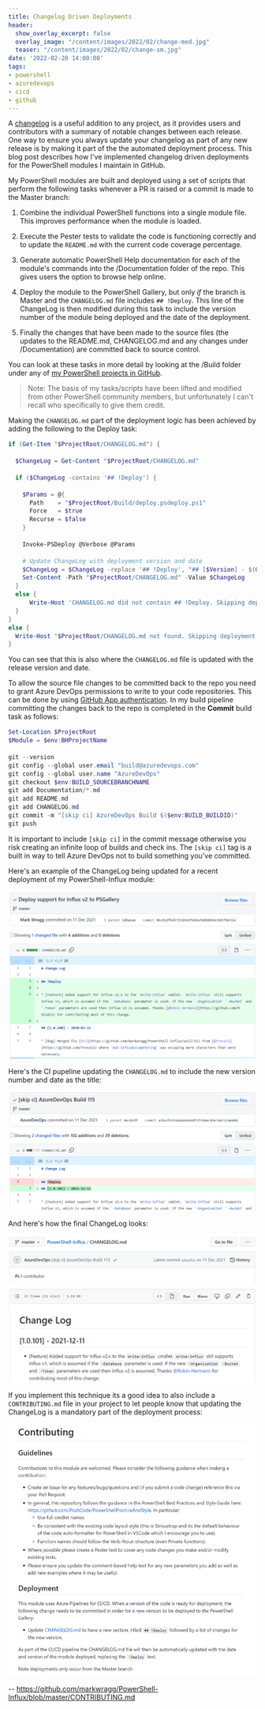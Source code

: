 ```yaml
---
title: Changelog Driven Deployments
header:
  show_overlay_excerpt: false
  overlay_image: "/content/images/2022/02/change-med.jpg"
  teaser: "/content/images/2022/02/change-sm.jpg"
date: '2022-02-20 14:00:00'
tags:
- powershell
- azuredevops
- cicd
- github
---
```


A [changelog](https://keepachangelog.com/en/1.0.0/) is a useful addition to any project, as it provides users and contributors with a summary of notable changes between each release. One way to ensure you always update your changelog as part of any new release is by making it part of the the automated deployment process. This blog post describes how I've implemented changelog driven deployments for the PowerShell modules I maintain in GitHub.

My PowerShell modules are built and deployed using a set of scripts that perform the following tasks whenever a PR is raised or a commit is made to the Master branch:

1. Combine the individual PowerShell functions into a single module file. This improves performance when the module is loaded.

2. Execute the Pester tests to validate the code is functioning correctly and to update the `README.md` with the current code coverage percentage.

3. Generate automatic PowerShell Help documentation for each of the module's commands into the /Documentation folder of the repo. This gives users the option to browse help online.

4. Deploy the module to the PowerShell Gallery, but only _if_ the branch is Master and the `CHANGELOG.md` file includes `## !Deploy`. This line of the ChangeLog is then modified during this task to include the version number of the module being deployed and the date of the deployment.

5. Finally the changes that have been made to the source files (the updates to the README.md, CHANGELOG.md and any changes under /Documentation) are committed back to source control.

You can look at these tasks in more detail by looking at the /Build folder under any of [my PowerShell projects in GitHub](https://github.com/markwragg/PowerShell-Influx/blob/master/Build).

> Note: The basis of my tasks/scripts have been lifted and modified from other PowerShell community members, but unfortunately I can't recall who specifically to give them credit.

Making the `CHANGELOG.md` part of the deployment logic has been achieved by adding the following to the Deploy task:

```powershell
if (Get-Item "$ProjectRoot/CHANGELOG.md") {
        
  $ChangeLog = Get-Content "$ProjectRoot/CHANGELOG.md"

  if ($ChangeLog -contains '## !Deploy') {

    $Params = @{
      Path    = "$ProjectRoot/Build/deploy.psdeploy.ps1"
      Force   = $true
      Recurse = $false
    }

    Invoke-PSDeploy @Verbose @Params

    # Update ChangeLog with deployment version and date
    $ChangeLog = $ChangeLog -replace '## !Deploy', "## [$Version] - $(Get-Date -F 'yyyy-MM-dd')"
    Set-Content -Path "$ProjectRoot/CHANGELOG.md" -Value $ChangeLog
  }
  else {
      Write-Host 'CHANGELOG.md did not contain ## !Deploy. Skipping deployment.'
  }
}
else {
  Write-Host "$ProjectRoot/CHANGELOG.md not found. Skipping deployment."
}
```

You can see that this is also where the `CHANGELOG.md` file is updated with the release version and date.

To allow the source file changes to be committed back to the repo you need to grant Azure DevOps permissions to write to your code repositories. This can be done by using [GitHub App authentication](https://docs.microsoft.com/en-us/azure/devops/pipelines/repos/github?view=azure-devops&tabs=yaml#github-app-authentication). In my build pipeline committing the changes back to the repo is completed in the **Commit** build task as follows:

```powershell
Set-Location $ProjectRoot
$Module = $env:BHProjectName

git --version
git config --global user.email "build@azuredevops.com"
git config --global user.name "AzureDevOps"
git checkout $env:BUILD_SOURCEBRANCHNAME
git add Documentation/*.md
git add README.md
git add CHANGELOG.md
git commit -m "[skip ci] AzureDevOps Build $($env:BUILD_BUILDID)"
git push
```

It is important to include `[skip ci]` in the commit message otherwise you risk creating an infinite loop of builds and check ins. The `[skip ci]` tag is a built in way to tell Azure DevOps not to build something you've committed.

Here's an example of the ChangeLog being updated for a recent deployment of my PowerShell-Influx module:

![changelog deployment example commit](/content/images/2022/02/changelog-deploy-example.png)

Here's the CI pupeline updating the `CHANGELOG.md` to include the new version number and date as the title:

![changelog deployment example commit](/content/images/2022/02/changelog-deploy-example-2.png)

And here's how the final ChangeLog looks:

![changelog deployment example commit](/content/images/2022/02/changelog-deploy-example-3.png)

If you implement this technique its a good idea to also include a `CONTRIBUTING.md` file in your project to let people know that updating the ChangeLog is a mandatory part of the deployment process:

![changelog deployment example commit](/content/images/2022/02/contributing-example.png)

-- https://github.com/markwragg/PowerShell-Influx/blob/master/CONTRIBUTING.md